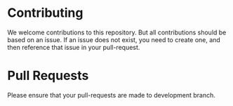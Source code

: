 # Contributing

We welcome contributions to this repository. But all contributions should be based on an issue. If an issue does not exist, you need to create one, and then reference that issue in your pull-request.

# Pull Requests

Please ensure that your pull-requests are made to development branch.
